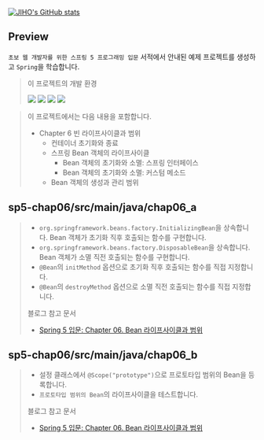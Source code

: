 [![JIHO's GitHub stats](https://github-readme-stats.vercel.app/api?username=namepgb&include_all_commits=true&theme=nord&hide_border=true&count_private=true)](https://github.com/namepgb/github-readme-stats)

## Preview
`초보 웹 개발자를 위한 스프링 5 프로그래밍 입문` 서적에서 안내된 예제 프로젝트를 생성하고 `Spring`을 학습합니다.
> 
> 이 프로젝트의 개발 환경
>
> <img src="https://img.shields.io/badge/IntelliJ IDEA:2020.3 Ultimate Edition-000000?style=for-the-badge&logo=intellijidea&logoColor=white">
> <img src="https://img.shields.io/badge/OpenJDK:12-437291?style=for-the-badge&logo=openjdk&logoColor=white">
> <img src="https://img.shields.io/badge/Spring:5.0.2.RELEASE-6DB33F?style=for-the-badge&logo=spring&logoColor=white">
> <img src="https://img.shields.io/badge/Gradle:7.3-02303A?style=for-the-badge&logo=gradle&logoColor=white">

> 이 프로젝트에서는 다음 내용을 포함합니다.
> * Chapter 6 빈 라이프사이클과 범위
>   * 컨테이너 초기화와 종료
>   * 스프링 Bean 객체의 라이프사이클
>     * Bean 객체의 초기화와 소멸: 스프링 인터페이스
>     * Bean 객체의 초기화와 소멸: 커스텀 메소드
>   * Bean 객체의 생성과 관리 범위

## sp5-chap06/src/main/java/chap06_a
> * `org.springframework.beans.factory.InitializingBean`을 상속합니다. Bean 객체가 초기화 직후 호출되는 함수를 구현합니다.
> * `org.springframework.beans.factory.DisposableBean`을 상속합니다. Bean 객체가 소멸 직전 호출되는 함수를 구현합니다.
> * `@Bean`의 `initMethod` 옵션으로 초기화 직후 호출되는 함수를 직접 지정합니다.
> * `@Bean`의 `destroyMethod` 옵션으로 소멸 직전 호출되는 함수를 직접 지정합니다.
> 
> 블로그 참고 문서
> * [Spring 5 입문: Chapter 06. Bean 라이프사이클과 범위](https://namepgb.tistory.com/247)

## sp5-chap06/src/main/java/chap06_b
> * 설정 클래스에서 `@Scope("prototype")`으로 프로토타입 범위의 Bean을 등록합니다.
> * `프로토타입 범위의 Bean`의 라이프사이클을 테스트합니다.
> 
> 블로그 참고 문서
> * [Spring 5 입문: Chapter 06. Bean 라이프사이클과 범위](https://namepgb.tistory.com/247)
